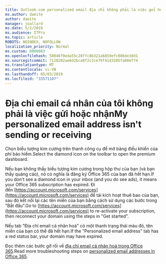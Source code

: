 ```yaml
---
title: Outlook.com personalized email địa chỉ không phải là việc gửi hoặc nhận
ms.author: daeite
author: daeite
manager: joallard
ms.date: 5/2/2019
ms.audience: ITPro
ms.topic: article
ROBOTS: NOINDEX, NOFOLLOW
localization_priority: Normal
ms.custom: 8000083
ms.openlocfilehash: 58046f0eda55c28ffc8b321a6859efc086de3dd1
ms.sourcegitcommit: 7120202ae6d2bca8f2c2ce79f41d3205fa80ef74
ms.translationtype: MT
ms.contentlocale: vi-VN
ms.lasthandoff: 05/03/2019
ms.locfileid: "33571107"
---
```

# <a name="my-personalized-email-address-isnt-sending-or-receiving"></a><span data-ttu-id="34322-102">Địa chỉ email cá nhân của tôi không phải là việc gửi hoặc nhận</span><span class="sxs-lookup"><span data-stu-id="34322-102">My personalized email address isn't sending or receiving</span></span>

<span data-ttu-id="34322-103">Chọn biểu tượng kim cương trên thanh công cụ để mở bảng điều khiển của phí bảo hiểm.</span><span class="sxs-lookup"><span data-stu-id="34322-103">Select the diamond icon on the toolbar to open the premium dashboard.</span></span>

<span data-ttu-id="34322-104">Nếu bạn không thấy biểu tượng kim cương trong hộp thư của bạn (và bạn thấy quảng cáo), nó có nghĩa là đăng ký Office 365 của bạn đã hết hạn.</span><span class="sxs-lookup"><span data-stu-id="34322-104">If you don't see a diamond icon in your inbox (and you do see ads), it means your Office 365 subscription has expired.</span></span> <span data-ttu-id="34322-105">Đi đến [https://account.microsoft.com/services](https://account.microsoft.com/services) để tái kích hoạt thuê bao của bạn, sau đó kết nối lại các tên miền của bạn bằng cách sử dụng các bước trong "Bắt đầu".</span><span class="sxs-lookup"><span data-stu-id="34322-105">Go to [https://account.microsoft.com/services](https://account.microsoft.com/services) to re-activate your subscription, then reconnect your domain using the steps in "Get started".</span></span>

<span data-ttu-id="34322-106">Nếu tab "Địa chỉ email cá nhân hoá" có một thanh trạng thái màu đỏ, tên miền của bạn có thể đã hết hạn.</span><span class="sxs-lookup"><span data-stu-id="34322-106">If the "Personalized email address" tab has a red status bar, your domain may have expired.</span></span>

<span data-ttu-id="34322-107">Đọc thêm các bước gỡ rối về [địa chỉ email cá nhân hoá trong Office 365](https://support.office.com/article/75416a58-b225-4c02-8c07-8979403b427b).</span><span class="sxs-lookup"><span data-stu-id="34322-107">Read more troubleshooting steps on [personalized email addresses in Office 365](https://support.office.com/article/75416a58-b225-4c02-8c07-8979403b427b).</span></span>